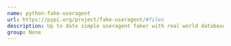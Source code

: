 ```yaml
---
name: python-fake-useragent
url: https://pypi.org/project/fake-useragent/#files
description: Up to date simple useragent faker with real world database.
group: None
---
```

